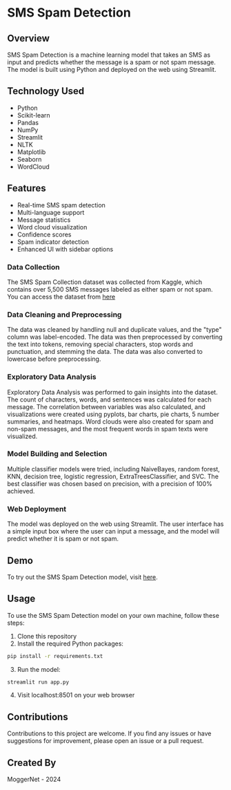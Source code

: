 # SMS Spam Detection

## Overview
SMS Spam Detection is a machine learning model that takes an SMS as input and predicts whether the message is a spam or not spam message. The model is built using Python and deployed on the web using Streamlit.

## Technology Used
- Python
- Scikit-learn
- Pandas
- NumPy
- Streamlit
- NLTK
- Matplotlib
- Seaborn
- WordCloud

## Features
- Real-time SMS spam detection
- Multi-language support
- Message statistics
- Word cloud visualization
- Confidence scores
- Spam indicator detection
- Enhanced UI with sidebar options

### Data Collection
The SMS Spam Collection dataset was collected from Kaggle, which contains over 5,500 SMS messages labeled as either spam or not spam.
You can access the dataset from [here](https://www.kaggle.com/datasets/uciml/sms-spam-collection-dataset)

### Data Cleaning and Preprocessing
The data was cleaned by handling null and duplicate values, and the "type" column was label-encoded. The data was then preprocessed by converting the text into tokens, removing special characters, stop words and punctuation, and stemming the data. The data was also converted to lowercase before preprocessing.

### Exploratory Data Analysis
Exploratory Data Analysis was performed to gain insights into the dataset. The count of characters, words, and sentences was calculated for each message. The correlation between variables was also calculated, and visualizations were created using pyplots, bar charts, pie charts, 5 number summaries, and heatmaps. Word clouds were also created for spam and non-spam messages, and the most frequent words in spam texts were visualized.

### Model Building and Selection
Multiple classifier models were tried, including NaiveBayes, random forest, KNN, decision tree, logistic regression, ExtraTreesClassifier, and SVC. The best classifier was chosen based on precision, with a precision of 100% achieved.

### Web Deployment
The model was deployed on the web using Streamlit. The user interface has a simple input box where the user can input a message, and the model will predict whether it is spam or not spam.

## Demo
To try out the SMS Spam Detection model, visit [here](https://moggernet-sms-spam-detection.streamlit.app/).

## Usage
To use the SMS Spam Detection model on your own machine, follow these steps:

1. Clone this repository
2. Install the required Python packages:
```bash
pip install -r requirements.txt
```
3. Run the model:
```bash
streamlit run app.py
```
4. Visit localhost:8501 on your web browser

## Contributions
Contributions to this project are welcome. If you find any issues or have suggestions for improvement, please open an issue or a pull request.

## Created By
MoggerNet - 2024


